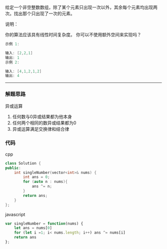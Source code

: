 给定一个非空整数数组，除了某个元素只出现一次以外，其余每个元素均出现两次。找出那个只出现了一次的元素。

说明：

你的算法应该具有线性时间复杂度。 你可以不使用额外空间来实现吗？

```cpp
示例 1:

输入: [2,2,1]
输出: 1
示例 2:

输入: [4,1,2,1,2]
输出: 4
```

---

### 解题思路

异或运算

1. 任何数与0异或结果都为他本身
2. 任何两个相同的数异或结果都为0
3. 异或运算满足交换律和结合律

### 代码

cpp

```cpp
class Solution {
public:
    int singleNumber(vector<int>& nums) {
        int ans = 0;
        for (auto n : nums){
            ans ^= n;
        }
        return ans;
    }
};
```

javascript

```javascript
var singleNumber = function(nums) {
    let ans = nums[0]
    for (let i =1; i< nums.length; i++) ans ^= nums[i]
    return ans
};
```
